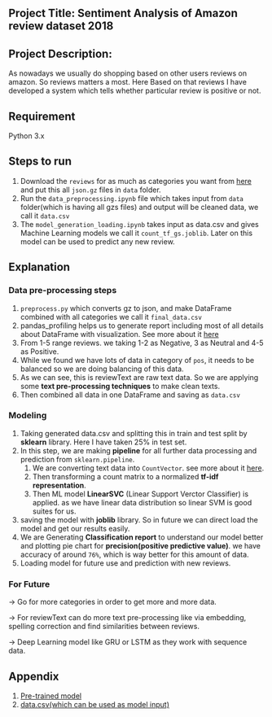 ## Project Title: Sentiment Analysis of Amazon review dataset 2018

## Project Description:
As nowadays we usually do shopping based on other users reviews on amazon. So reviews matters a most. 
Here Based on that reviews I have developed a system which tells whether particular review is positive or not.

## Requirement

Python 3.x

## Steps to run

1. Download the `reviews` for as much as categories you want from [here](http://deepyeti.ucsd.edu/jianmo/amazon/index.html) and put this all `json.gz` files in `data` folder.
2. Run the `data_preprocessing.ipynb` file which takes input from `data` folder(which is having all gzs files) and output will be cleaned data, we call it `data.csv`
3. The `model_generation_loading.ipynb` takes input as data.csv and gives Machine Learning models we call it `count_tf_gs.joblib`. Later on this model can be used to predict any new review.


## Explanation
### Data pre-processing steps
1. `preprocess.py` which converts gz to json, and make DataFrame combined with all categories we call it `final_data.csv`
2. pandas_profiling helps us to generate report including most of all details about DataFrame with visualization. See more about it [here](https://github.com/pandas-profiling/pandas-profiling)
3. From 1-5 range reviews. we taking 1-2 as Negative, 3 as Neutral and 4-5 as Positive.
4. While we found we have lots of data in category of `pos`, it needs to be balanced so we are doing balancing of this data.
5. As we can see, this is reviewText are raw text data. So we are applying some **text pre-processing techniques** to make clean texts.
6. Then combined all data in one DataFrame and saving as `data.csv`

### Modeling
1. Taking generated data.csv and splitting this in train and test split by **sklearn** library. Here I have taken 25% in test set.
2. In this step, we are making **pipeline** for all further data processing and prediction from `sklearn.pipeline`.  
   1. We are converting text data into `CountVector`. see more about it [here](https://scikit-learn.org/stable/modules/generated/sklearn.feature_extraction.text.CountVectorizer.html).
   2. Then transforming a count matrix to a normalized **tf-idf representation**.
   3. Then ML model **LinearSVC** (Linear Support Verctor Classifier) is applied. as we have linear data distribution so linear SVM is good suites for us. 
3. saving the model with **joblib** library. So in future we can direct load the model and get our results easily.
4. We are Generating **Classification report** to understand our model better and plotting pie chart for **precision(positive predictive value)**. we have accuracy of around `76%`, which is way better for this amount of data. 
5. Loading model for future use and prediction with new reviews.


### For Future

-> Go for more categories in order to get more and more data.

-> For reviewText can do more text pre-processing like via embedding, spelling correction and find similarities between reviews.

-> Deep Learning model like GRU or LSTM as they work with sequence data.
   


## Appendix
1. [Pre-trained model](https://drive.google.com/file/d/1-2g3Rgwn_7RY973_rtGxFLXsSXwEsCqJ/view?usp=sharing)
2. [data.csv(which can be used as model input)](https://drive.google.com/file/d/1-36UfSyEk3rMEWqfifID_1n6JS9_P1YC/view?usp=sharing)
    

 